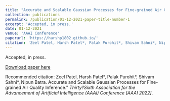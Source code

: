 ```yaml
---
title: "Accurate and Scalable Gaussian Processes for Fine-grained Air Quality Inference"
collection: publications
permalink: /publication/01-12-2021-paper-title-number-1
excerpt: 'Accepted, in press.'
date: 01-12-2021
venue: 'AAAI Conference'
paperurl: 'https://harshp1802.github.io/'
citation: 'Zeel Patel, Harsh Patel*, Palak Purohit*, Shivam Sahni*, Nipun Batra. Accurate and Scalable Gaussian Processes for Fine-grained Air Quality Inference.&quot; <i>Thirty?Sixth Association for the Advancement of Artificial Intelligence (AAAI) Conference [AAAI 2022]</i>. '
---
```

Accepted, in press.

[Download paper here](https://harshp1802.github.io/)

Recommended citation: Zeel Patel, Harsh Patel*, Palak Purohit*, Shivam Sahni*, Nipun Batra. Accurate and Scalable Gaussian Processes for Fine-grained Air Quality Inference." <i>Thirty?Sixth Association for the Advancement of Artificial Intelligence (AAAI) Conference [AAAI 2022]</i>. 